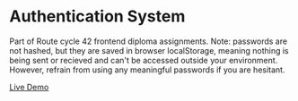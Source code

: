 # Authentication System
Part of Route cycle 42 frontend diploma assignments.
Note: passwords are not hashed, but they are saved in browser localStorage, meaning nothing is being sent or recieved and can't be accessed outside your environment. However, refrain from using any meaningful passwords if you are hesitant.

[Live Demo](https://bishoyhanykamel.github.io/login-system-js/)
